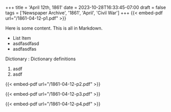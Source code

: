 +++
title = 'April 12th, 1861'
date = 2023-10-28T16:33:45-07:00
draft = false
tags = ['Newspaper Archive', '1861', 'April', 'Civil War']
+++
{{< embed-pdf url="/1861-04-12-p1.pdf" >}}

Here is some content. This is all in Markdown.

- List Item
- asdfasdfasd
- asdfasdfas

Dictionary
: Dictionary definitions

1. asdf
2. asdf

{{< embed-pdf url="/1861-04-12-p2.pdf" >}}

{{< embed-pdf url="/1861-04-12-p3.pdf" >}}

{{< embed-pdf url="/1861-04-12-p4.pdf" >}}